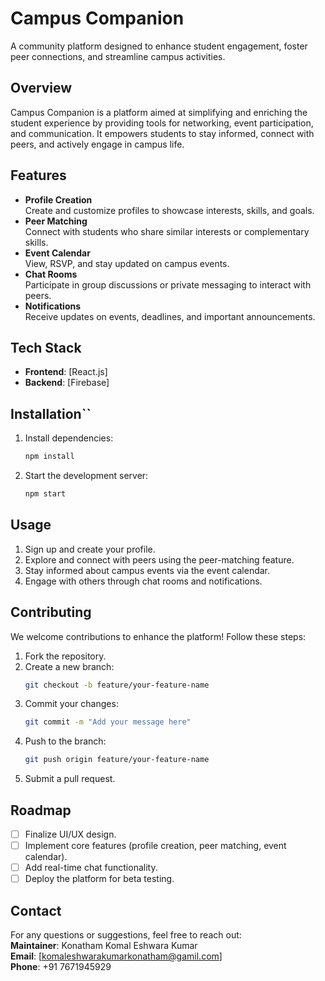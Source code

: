 # **Campus Companion**  
A community platform designed to enhance student engagement, foster peer connections, and streamline campus activities.

## **Overview**  
Campus Companion is a platform aimed at simplifying and enriching the student experience by providing tools for networking, event participation, and communication. It empowers students to stay informed, connect with peers, and actively engage in campus life.

## **Features**  
- **Profile Creation**  
  Create and customize profiles to showcase interests, skills, and goals.  
- **Peer Matching**  
  Connect with students who share similar interests or complementary skills.  
- **Event Calendar**  
  View, RSVP, and stay updated on campus events.  
- **Chat Rooms**  
  Participate in group discussions or private messaging to interact with peers.  
- **Notifications**  
  Receive updates on events, deadlines, and important announcements.  

## **Tech Stack**  
- **Frontend**: [React.js]  
- **Backend**: [Firebase] 

## **Installation**``  
1. Install dependencies:  
   ```bash
   npm install
   ```  
2. Start the development server:  
   ```bash
   npm start
   ```  

## **Usage**  
1. Sign up and create your profile.  
2. Explore and connect with peers using the peer-matching feature.  
3. Stay informed about campus events via the event calendar.  
4. Engage with others through chat rooms and notifications.

## **Contributing**  
We welcome contributions to enhance the platform! Follow these steps:  
1. Fork the repository.  
2. Create a new branch:  
   ```bash
   git checkout -b feature/your-feature-name
   ```  
3. Commit your changes:  
   ```bash
   git commit -m "Add your message here"
   ```  
4. Push to the branch:  
   ```bash
   git push origin feature/your-feature-name
   ```  
5. Submit a pull request.

## **Roadmap**  
- [ ] Finalize UI/UX design.  
- [ ] Implement core features (profile creation, peer matching, event calendar).  
- [ ] Add real-time chat functionality.  
- [ ] Deploy the platform for beta testing.  

## **Contact**  
For any questions or suggestions, feel free to reach out:  
**Maintainer**: Konatham Komal Eshwara Kumar  
**Email**: [komaleshwarakumarkonatham@gamil.com]  
**Phone**: +91 7671945929
